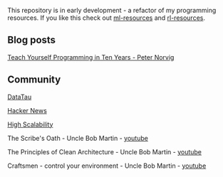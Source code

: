This repository is in early development - a refactor of my programming resources.  If you like this check out [ml-resources](https://github.com/ADGEfficiency/ml-resources) and [rl-resources](https://github.com/ADGEfficiency/rl-resources).

## Blog posts

[Teach Yourself Programming in Ten Years - Peter Norvig](http://norvig.com/21-days.html)

## Community

[DataTau](http://www.datatau.com/)

[Hacker News](https://news.ycombinator.com/)

[High Scalability](http://highscalability.com/all-time-favorites/)

The Scribe's Oath - Uncle Bob Martin - [youtube](https://www.youtube.com/watch?v=X31Jc6HQUcs)

The Principles of Clean Architecture - Uncle Bob Martin - [youtube](https://www.youtube.com/watch?v=o_TH-Y78tt4)

Craftsmen - control your environment - Uncle Bob Martin - [youtube](https://www.youtube.com/watch?v=NZNhtYVb6H8)
